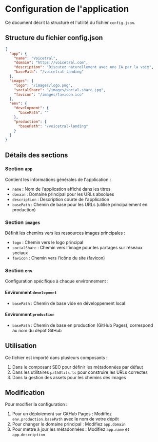 # Configuration de l'application

Ce document décrit la structure et l'utilité du fichier `config.json`.

## Structure du fichier config.json

```json
{
  "app": {
    "name": "Voicetral",
    "domain": "https://voicetral.com",
    "description": "Discutez naturellement avec une IA par la voix",
    "basePath": "/voicetral-landing"
  },
  "images": {
    "logo": "/images/logo.png",
    "socialShare": "/images/social-share.jpg",
    "favicon": "/images/favicon.ico"
  },
  "env": {
    "development": {
      "basePath": ""
    },
    "production": {
      "basePath": "/voicetral-landing"
    }
  }
}
```

## Détails des sections

### Section `app`

Contient les informations générales de l'application :

- `name` : Nom de l'application affiché dans les titres
- `domain` : Domaine principal pour les URLs absolues
- `description` : Description courte de l'application
- `basePath` : Chemin de base pour les URLs (utilisé principalement en production)

### Section `images`

Définit les chemins vers les ressources images principales :

- `logo` : Chemin vers le logo principal
- `socialShare` : Chemin vers l'image pour les partages sur réseaux sociaux
- `favicon` : Chemin vers l'icône du site (favicon)

### Section `env`

Configuration spécifique à chaque environnement :

#### Environment `development`

- `basePath` : Chemin de base vide en développement local

#### Environment `production`

- `basePath` : Chemin de base en production (GitHub Pages), correspond au nom du dépôt GitHub

## Utilisation

Ce fichier est importé dans plusieurs composants :

1. Dans le composant SEO pour définir les métadonnées par défaut
2. Dans les utilitaires `pathUtils.ts` pour construire les URLs correctes
3. Dans la gestion des assets pour les chemins des images

## Modification

Pour modifier la configuration :

1. Pour un déploiement sur GitHub Pages : Modifiez `env.production.basePath` avec le nom de votre dépôt
2. Pour changer le domaine principal : Modifiez `app.domain`
3. Pour mettre à jour les métadonnées : Modifiez `app.name` et `app.description` 